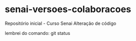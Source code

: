 # senai-versoes-colaboracoes
Repositório inicial - Curso Senai 
Alteração de código

lembrei do comando: git status